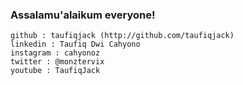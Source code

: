### Assalamu'alaikum everyone! 


```
github : taufiqjack (http://github.com/taufiqjack)
linkedin : Taufiq Dwi Cahyono
instagram : cahyonoz
twitter : @monztervix
youtube : TaufiqJack
```

<!--
**taufiqjack/taufiqjack** is a ✨ _special_ ✨ repository because its `README.md` (this file) appears on your GitHub profile.

Here are some ideas to get you started:

- 🔭 I’m currently working on ...
- 🌱 I’m currently learning ...
- 👯 I’m looking to collaborate on ...
- 🤔 I’m looking for help with ...
- 💬 Ask me about ...
- 📫 How to reach me: ...
- 😄 Pronouns: ...
- ⚡ Fun fact: ...
-->
